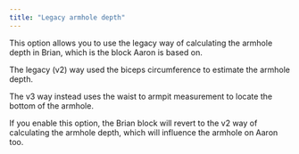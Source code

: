 ```yaml
---
title: "Legacy armhole depth"
---
```


This option allows you to use the legacy way of calculating the armhole depth in Brian, which is the block Aaron is based on.

The legacy (v2) way used the biceps circumference to estimate the armhole depth.

The v3 way instead uses the waist to armpit measurement to locate the bottom of the armhole.

If you enable this option, the Brian block will revert to the v2 way of calculating the armhole depth, which will influence the armhole on Aaron too.
